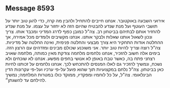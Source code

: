 ## Message 8593

אירועי השבעה באוקטובר. אנחנו חייבים להתחיל ולהבין מה קרה, כדי להגן טוב יותר על תושבי העוטף ועל מנת שנדע להבטיח שהיום הזה לא יחזור על עצמו. על מנת שנדע להחזיר אותם לבתיהם בביטחון רב. צה"ל כמובן כפוף לדרג המדיני ומכבד אותו. צריך ונכון לשאול אותנו שאלות ולבקר אותנו. אנחנו מקשיבים ולומדים מכל אמירה, אך ההחלטה אודות התחקיר היא צורך מבצעי והחלטה פנימית, ואינה החלטה של מדיניות. צה"ל רוצה וצריך להיות טוב יותר. אני משוכנע שכולם מבינים ומזדהים עם הרצון הזה. 
בימים אלה חשוב להזכיר, אנחנו נלחמים מלחמה צודקת מאין כמותה, מלחמה שאויב רצחני פתח בה, כאשר טבח באופן לא אנושי בחפים מפשע. אנחנו לא שוכחים ולא נשכח, ונמשיך להזכיר גם לאלו המנסים להתכחש לכך. אנחנו נלחמים על זכותנו לחיות כאן בביטחון. צה"ל נלחם במקצועיות תוך שהוא פועל על-פי ערכיו ועל-פי עקרונות הדין הבינלאומי. צה"ל, על כל לוחמיו ומפקדיו, ממוקד כולו במטרות המלחמה; נמשיך להילחם עד להשגתן״.

